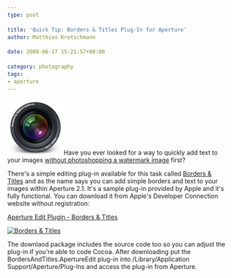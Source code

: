 ```yaml
---
type: post

title: 'Quick Tip: Borders & Titles Plug-In for Aperture'
author: Matthias Kretschmann

date: 2008-06-17 15:21:57+00:00

category: photography
tags:
- aperture
---
```


![Aperture](../media/aperture128.png)Have you ever looked for a way to quickly add text to your images [without photoshopping a watermark image](http://www.kremalicious.com/2008/05/high-quality-watermarks-with-aperture/) first?

There's a simple editing plug-in available for this task called [Borders & Titles](http://developer.apple.com/samplecode/BordersAndTitles/index.html) and as the name says you can add simple borders and text to your images within Aperture 2.1. It's a sample plug-in provided by Apple and it's fully functional. You can download it from Apple's Developer Connection website without registration:

[Aperture Edit Plugin - Borders & Titles](http://developer.apple.com/samplecode/BordersAndTitles/index.html)

[![Borders & Titles](../media/aperture_bt_thumb.png)](../media/aperture_bt.png)

The downlaod package includes the source code too so you can adjust the plug-in if you're able to code Cocoa. After downloading put the BordersAndTitles.ApertureEdit plug-in into /Library/Application Support/Aperture/Plug-Ins and access the plug-in from Aperture.
